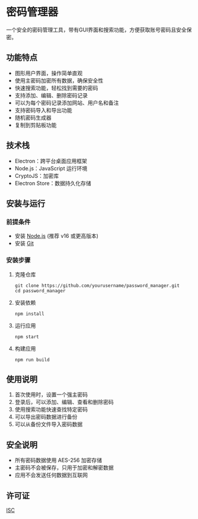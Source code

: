 # 密码管理器

一个安全的密码管理工具，带有GUI界面和搜索功能，方便获取账号密码且安全保密。

## 功能特点

- 图形用户界面，操作简单直观
- 使用主密码加密所有数据，确保安全性
- 快速搜索功能，轻松找到需要的密码
- 支持添加、编辑、删除密码记录
- 可以为每个密码记录添加网站、用户名和备注
- 支持密码导入和导出功能
- 随机密码生成器
- 复制到剪贴板功能

## 技术栈

- Electron：跨平台桌面应用框架
- Node.js：JavaScript 运行环境
- CryptoJS：加密库
- Electron Store：数据持久化存储

## 安装与运行

### 前提条件

- 安装 [Node.js](https://nodejs.org/) (推荐 v16 或更高版本)
- 安装 [Git](https://git-scm.com/)

### 安装步骤

1. 克隆仓库
   ```
   git clone https://github.com/yourusername/password_manager.git
   cd password_manager
   ```

2. 安装依赖
   ```
   npm install
   ```

3. 运行应用
   ```
   npm start
   ```

4. 构建应用
   ```
   npm run build
   ```

## 使用说明

1. 首次使用时，设置一个强主密码
2. 登录后，可以添加、编辑、查看和删除密码
3. 使用搜索功能快速查找特定密码
4. 可以导出密码数据进行备份
5. 可以从备份文件导入密码数据

## 安全说明

- 所有密码数据使用 AES-256 加密存储
- 主密码不会被保存，只用于加密和解密数据
- 应用不会发送任何数据到互联网

## 许可证

[ISC](LICENSE)